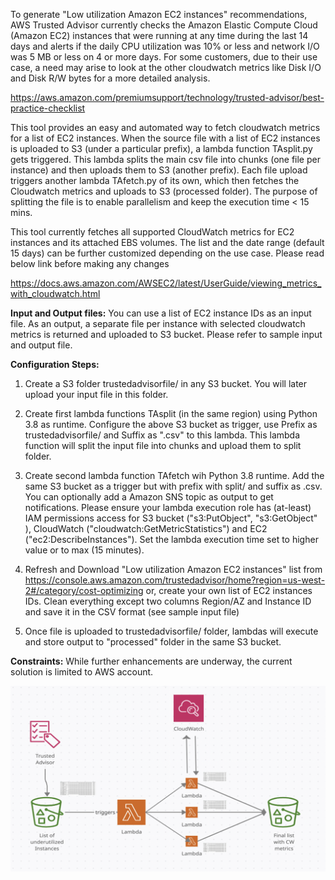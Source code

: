 To generate "Low utilization Amazon EC2 instances" recommendations, AWS Trusted Advisor currently checks the Amazon Elastic Compute Cloud (Amazon EC2) instances that were running at any time during the last 14 days and alerts if the daily CPU utilization was 10% or less and network I/O was 5 MB or less on 4 or more days. For some customers, due to their use case, a need may arise to look at the other cloudwatch metrics like Disk I/O and Disk R/W bytes for a more detailed analysis.

https://aws.amazon.com/premiumsupport/technology/trusted-advisor/best-practice-checklist

This tool provides an easy and automated way to fetch cloudwatch metrics for a list of EC2 instances. When the source file with a list of EC2 instances is uploaded to S3 (under a particular prefix), a lambda function TAsplit.py gets triggered. This lambda splits the main csv file into chunks (one file per instance) and then uploads them to S3 (another prefix). Each file upload triggers another lambda TAfetch.py of its own, which then fetches the Cloudwatch metrics and uploads to S3 (processed folder). The purpose of splitting the file is to enable parallelism and keep the execution time < 15 mins.

This tool currently fetches all supported CloudWatch metrics for EC2 instances and its attached EBS volumes. The list and the date range (default 15 days) can be further customized depending on the use case. Please read below link before making any changes 

https://docs.aws.amazon.com/AWSEC2/latest/UserGuide/viewing_metrics_with_cloudwatch.html

**Input and Output files:**
You can use a list of EC2 instance IDs as an input file. As an output, a separate file per instance with selected cloudwatch metrics is returned and uploaded to S3 bucket. Please refer to sample input and output file. 

**Configuration Steps:**
1. Create a S3 folder trustedadvisorfile/ in any S3 bucket. You will later upload your input file in this folder. 

2. Create first lambda functions TAsplit (in the same region) using Python 3.8 as runtime. Configure the above S3 bucket as trigger, use Prefix as trustedadvisorfile/ and Suffix as ".csv" to this lambda. This lambda function will split the input file into chunks and upload them to split folder.

3. Create second lambda function TAfetch wih Python 3.8 runtime. Add the same S3 bucket as a trigger but with prefix with split/ and suffix as .csv. You can optionally add a Amazon SNS topic as output to get notifications. Please ensure your lambda execution role has (at-least) IAM permissions access for S3 bucket ("s3:PutObject", "s3:GetObject" ), CloudWatch ("cloudwatch:GetMetricStatistics") and EC2 ("ec2:DescribeInstances"). Set the lambda execution time set to higher value or to max (15 minutes).

4. Refresh and Download "Low utilization Amazon EC2 instances" list from https://console.aws.amazon.com/trustedadvisor/home?region=us-west-2#/category/cost-optimizing or, create your own list of EC2 instances IDs. Clean everything except two columns Region/AZ and Instance ID and save it in the CSV format (see sample input file)

5. Once file is uploaded to trustedadvisorfile/ folder, lambdas will execute and store output to "processed" folder in the same S3 bucket.

**Constraints:**
While further enhancements are underway, the current solution is limited to AWS account.

![Workflow](images/workflow.png)
